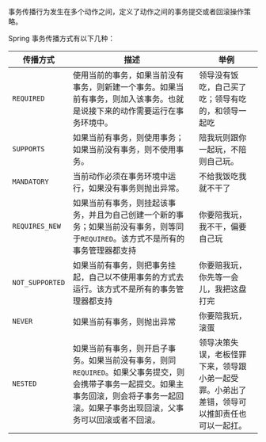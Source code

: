 事务传播行为发生在多个动作之间，定义了动作之间的事务提交或者回滚操作策略。

Spring 事务传播方式有以下几种：

| 传播方式        | 描述                                                         | 举例                                                         |
| --------------- | ------------------------------------------------------------ | ------------------------------------------------------------ |
| `REQUIRED`      | 使用当前的事务，如果当前没有事务，则新建一个事务。如果当前有事务，则加入该事务。也就是说接下来的动作需要运行在事务环境中。 | 领导没有饭吃，自己买了吃；领导有吃的，和领导一起吃           |
| `SUPPORTS`      | 如果当前有事务，则使用事务；如果当前没有事务，则不使用事务。 | 陪我玩则跟你一起玩，不陪则自己玩。                           |
| `MANDATORY`     | 当前动作必须在事务环境中运行，如果没有事务则抛出异常。       | 不给我饭吃我就不干了                                         |
| `REQUIRES_NEW`  | 如果当前有事务，则挂起该事务，并且为自己创建一个新的事务；如果当前没有事务，则等同于`REQUIRED`。该方式不是所有的事务管理器都支持 | 你要陪我玩，我不干，偏要自己玩                               |
| `NOT_SUPPORTED` | 如果当前有事务，则把事务挂起，自己以不使用事务的方式去运行。该方式不是所有的事务管理器都支持 | 你要赔我玩，你先等一会儿，我把这盘打完                       |
| `NEVER`         | 如果当前有事务，则抛出异常                                   | 你要陪我玩，滚蛋                                             |
| `NESTED`        | 如果当前有事务，则开启子事务。如果当前没有事务，则同`REQUIRED`。如果父事务提交，则会携带子事务一起提交。如果主事务回滚，则会将子事务一起回滚。如果子事务出现回滚，父事务可以回滚或者不回滚。 | 领导决策失误，老板怪罪下来，领导跟小弟一起受罪。小弟出了差错，领导可以推卸责任也可以一起扛。 |

